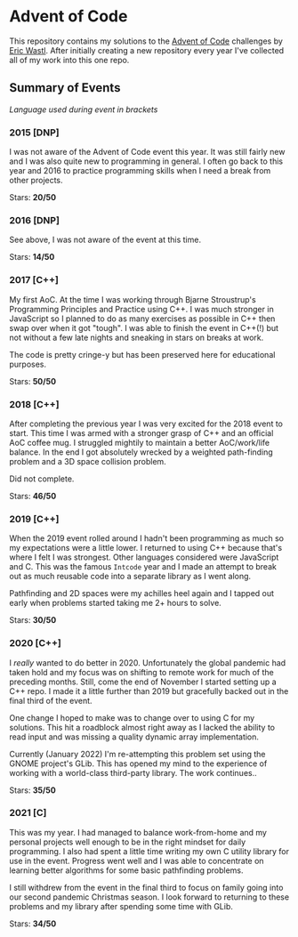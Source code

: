 # Advent of Code

This repository contains my solutions to the [Advent of Code](http://adventofcode.com) challenges by [Eric Wastl](https://github.com/topaz). After initially creating a new repository every year I've collected all of my work into this one repo.

## Summary of Events

_Language used during event in brackets_

### 2015 [DNP]

I was not aware of the Advent of Code event this year. It was still fairly new and I was also quite new to programming in general. I often go back to this year and 2016 to practice programming skills when I need a break from other projects.

Stars: **20/50**

### 2016 [DNP]

See above, I was not aware of the event at this time.

Stars: **14/50**

### 2017 [C++]

My first AoC. At the time I was working through Bjarne Stroustrup's Programming Principles and Practice using C++. I was much stronger in JavaScript so I planned to do as many exercises as possible in C++ then swap over when it got "tough". I was able to finish the event in C++(!) but not without a few late nights and sneaking in stars on breaks at work.

The code is pretty cringe-y but has been preserved here for educational purposes.

Stars: **50/50**

### 2018 [C++]

After completing the previous year I was very excited for the 2018 event to start. This time I was armed with a stronger grasp of C++ and an official AoC coffee mug. I struggled mightily to maintain a better AoC/work/life balance. In the end I got absolutely wrecked by a weighted path-finding problem and a 3D space collision problem.

Did not complete.

Stars: **46/50**

### 2019 [C++]

When the 2019 event rolled around I hadn't been programming as much so my expectations were a little lower. I returned to using C++ because that's where I felt I was strongest. Other languages considered were JavaScript and C. This was the famous `Intcode` year and I made an attempt to break out as much reusable code into a separate library as I went along.

Pathfinding and 2D spaces were my achilles heel again and I tapped out early when problems started taking me 2+ hours to solve.

Stars: **30/50**

### 2020 [C++]

I *really* wanted to do better in 2020. Unfortunately the global pandemic had taken hold and my focus was on shifting to remote work for much of the preceding months. Still, come the end of November I started setting up a C++ repo. I made it a little further than 2019 but gracefully backed out in the final third of the event.

One change I hoped to make was to change over to using C for my solutions. This hit a roadblock almost right away as I lacked the ability to read input and was missing a quality dynamic array implementation.

Currently (January 2022) I'm re-attempting this problem set using the GNOME project's GLib. This has opened my mind to the experience of working with a world-class third-party library. The work continues..

Stars: **35/50**

### 2021 [C]

This was my year. I had managed to balance work-from-home and my personal projects well enough to be in the right mindset for daily programming. I also had spent a little time writing my own C utility library for use in the event. Progress went well and I was able to concentrate on learning better algorithms for some basic pathfinding problems.

I still withdrew from the event in the final third to focus on family going into our second pandemic Christmas season. I look forward to returning to these problems and my library after spending some time with GLib.

Stars: **34/50**

